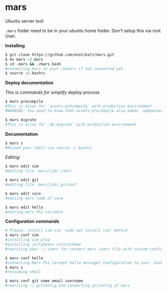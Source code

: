 # mars
Ubuntu server tool

`.mars` folder need to be in your ubuntu home folder. Don't setup this via root User.

**Installing**
```bash
$ git clone https://github.com/enotikalt/mars.git
$ mv mars ~/.mars
$ cd .mars && ./mars.bash
#connecting mars to your .bashrc if not connected yet
$ source ~/.bashrc
```

**Deploy documentation**

_This is commands for simplify deploy process_
```bash
$ mars precompile
#This is alias for `assets:precompile` with production environment 
#WARNING: You need to know that assets:precompile also makes `webpacker:compile` even if you don't using sprockets gem!
```

```bash
$ mars migrate
#This is alias for `db:migrate` with production environment
```

**Documentation**
```bash
$ mars s
#Reload your shell via source ~/.bashrc
```

_Editing:_
```bash
$ mars edit vim
#editing file .mars/lib/_vimrc
```

```bash
$ mars edit git
#editing file .mars/lib/_gitconf
```

```bash
$ mars edit core
#editing mars code of core
```

```bash
$ mars edit hello
#editing mars PS1 variable
```

**Configuration commands**
```bash
# Please, install vim via 'sudo apt install vim' before
$ mars conf vim
#installing vim plug
#installing jellybeans colorscheme
#rewriting your ~/.vimrc for connect mars vimrc file with custom configuration
```
```bash
$ mars conf hello
#connecting Mars PS1 (prompt hello message) configuration to your .bashrc 
$ mars s
#reloading shell
```

```bash
$ mars conf git name email username
#rewriting ~/.gitconfig and connecting gitconfig of mars
```
